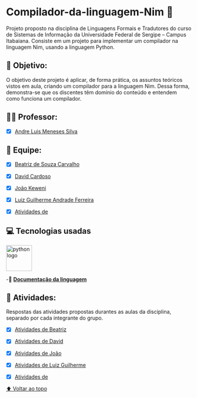  # Compilador-da-linguagem-Nim 👑

Projeto proposto na disciplina de Linguagens Formais e Tradutores do curso de Sistemas de Informação da Universidade Federal de Sergipe – Campus Itabaiana. Consiste em um projeto para implementar um compilador na linguagem Nim, usando a linguagem Python. 


## 📌 Objetivo:
O objetivo deste projeto é aplicar, de forma prática, os assuntos teóricos vistos em aula, criando um compilador para a linguagem Nim. Dessa forma, demonstra-se que os discentes têm domínio do conteúdo e entendem como funciona um compilador.


## 🧑‍🏫 Professor:
- [x] [Andre Luis Meneses Silva](https://github.com/andreluisms)

## 📖 Equipe:

- [x] [Beatriz de Souza Carvalho](https://github.com/BeatrizSouz)
- [x] [David Cardoso](URL_do_link)
- [X] [João Keweni](URL_do_link)
- [x] [Luiz Guilherme Andrade Ferreira](URL_do_link)
- [X] [Atividades de  ](URL_do_link)


## 💻 Tecnologias usadas 
<img src="https://cdn.jsdelivr.net/gh/devicons/devicon@latest/icons/python/python-original-wordmark.svg" alt="python logo" width="70">

          
-📑 [<strong >Documentação da linguagem</strong> ](https://nim-lang.org/documentation.html)                                                   

## 📝 Atividades:
Respostas das atividades propostas durantes as aulas da disciplina, separado por cada integrante do grupo.

- [x] [Atividades de Beatriz](URL_do_link)
- [x] [Atividades de David ](URL_do_link)
- [X] [Atividades de João](URL_do_link)
- [x] [Atividades de Luiz Guilherme ](URL_do_link)
- [x] [Atividades de  ](URL_do_link)




[⬆ Voltar ao topo](#Compilador-da-linguagem-Nim)<br>
